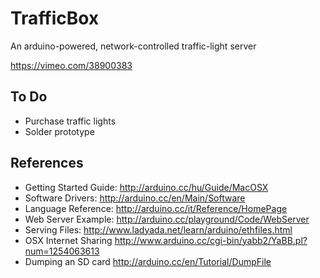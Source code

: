 TrafficBox
==========
An arduino-powered, network-controlled traffic-light server

<https://vimeo.com/38900383>

To Do
------
- Purchase traffic lights
- Solder prototype

References
----------
- Getting Started Guide: <http://arduino.cc/hu/Guide/MacOSX>
- Software Drivers: <http://arduino.cc/en/Main/Software>
- Language Reference: <http://arduino.cc/it/Reference/HomePage>
- Web Server Example: <http://arduino.cc/playground/Code/WebServer>
- Serving Files: <http://www.ladyada.net/learn/arduino/ethfiles.html>
- OSX Internet Sharing <http://www.arduino.cc/cgi-bin/yabb2/YaBB.pl?num=1254063613>
- Dumping an SD card <http://arduino.cc/en/Tutorial/DumpFile>